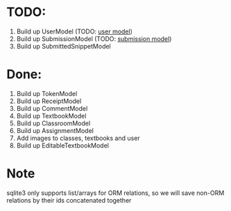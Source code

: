 # TODO:
1. Build up UserModel (TODO: [user model](user.py))
2. Build up SubmissionModel (TODO: [submission model](submission.py))
3. Build up SubmittedSnippetModel

# Done:
1. Build up TokenModel
2. Build up ReceiptModel
3. Build up CommentModel
4. Build up TextbookModel
5. Build up ClassroomModel
6. Build up AssignmentModel
7. Add images to classes, textbooks and user
8. Build up EditableTextbookModel

# Note
sqlite3 only supports list/arrays for ORM relations,
so we will save non-ORM relations by their ids concatenated together
